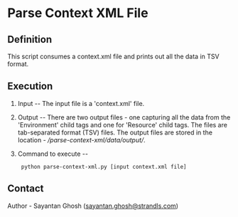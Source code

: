 # Parse Context XML File

## Definition
This script consumes a context.xml file and prints out all the data in TSV format.

## Execution
1. Input -- The input file is a 'context.xml' file.
2. Output -- There are two output files - one capturing all the data from the 'Environment' child tags and one for 'Resource' child tags. The files are tab-separated format (TSV) files. The output files are stored in the location - */parse-context-xml/data/output/*.
3. Command to execute --

		python parse-context-xml.py [input context.xml file]

## Contact

Author - Sayantan Ghosh (sayantan.ghosh@strandls.com)